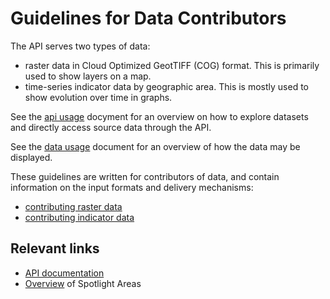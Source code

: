 # Guidelines for Data Contributors
The API serves two types of data:

- raster data in Cloud Optimized GeotTIFF (COG) format. This is primarily used to show layers on a map.
- time-series indicator data by geographic area. This is mostly used to show evolution over time in graphs.

See the [api usage](./api-usage.md) docyment for an overview on how to explore datasets and directly access source data through the API. 

See the [data usage](./data-usage.md) document for an overview of how the data may be displayed.

These guidelines are written for contributors of data, and contain information on the input formats and delivery mechanisms:

* [contributing raster data](raster.md)
* [contributing indicator data](indicators.md)

## Relevant links

* [API documentation](https://8ib71h0627.execute-api.us-east-1.amazonaws.com/docs)
* [Overview](https://8ib71h0627.execute-api.us-east-1.amazonaws.com/v1/sites) of Spotlight Areas
